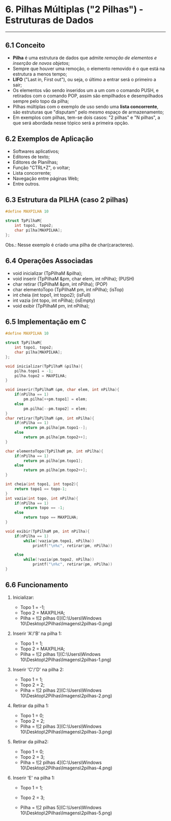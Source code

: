# 6. Pilhas Múltiplas ("2 Pilhas") - Estruturas de Dados 

***



## 6.1 Conceito

- **Pilha** é uma estrutura de dados que admite *remoção de elementos e inserção de novos objetos*;
- Sempre que houver uma remoção, o elemento removido é o que está na estrutura a menos tempo;
- **LIFO** ("Last in, First out"), ou seja, o último a entrar será o primeiro a sair;
- Os elementos vão sendo inseridos um a um com o comando PUSH, e retirados com o comando POP, assim são empilhados e desempilhados sempre pelo topo da pilha;
- Pilhas múltiplas com o exemplo de uso sendo uma **lista concorrente**, são estruturas que "disputam" pelo mesmo espaço de armazenamento;
- Em exemplos com pilhas, tem-se dois casos: "2 pilhas" e "N pilhas", a que será abordada nesse tópico será a primeira opção.



## 6.2 Exemplos de Aplicação

* Softwares aplicativos;
* Editores de texto;
* Editores de Planilhas;
* Função "CTRL+Z", o voltar;
* Lista concorrente;
* Navegação entre páginas Web;
* Entre outros.



## 6.3 Estrutura da PILHA (caso 2 pilhas)

```c
#define MAXPILHA 10

struct TpPilhaM{
	int topo1, topo2;
	char pilha[MAXPILHA];
};

```

Obs.: Nesse exemplo é criado uma pilha de char(caracteres).



## 6.4 Operações Associadas

* void inicializar (TpPilhaM &pilha); 
* void inserir (TpPilhaM &pm, char elem, int nPilha);  (PUSH) 
* char retirar (TpPilhaM &pm, int nPilha);                      (POP) 
* char elementoTopo (TpPilhaM pm, int nPilha);          (isTop) 
* int cheia (int topo1, int topo2);                                     (isFull) 
* int vazia (int topo, int nPilha);                                       (isEmpty) 
* void exibir (TpPilhaM pm, int nPilha);



## 6.5 Implementação em C

```c
#define MAXPILHA 10

struct TpPilhaM{
    int topo1, topo2;
    char pilha[MAXPILHA];
};

void inicializar(TpPilhaM &pilha){
    pilha.topo1 = -1;
    pilha.topo2 = MAXPILHA;
}

void inserir(TpPilhaM &pm, char elem, int nPilha){
    if(nPilha == 1)
        pm.pilha[++pm.topo1] = elem;
    else
        pm.pilha[--pm.topo2] = elem;
}
char retirar(TpPilhaM &pm, int nPilha){
    if(nPilha == 1)
        return pm.pilha[pm.topo1--];
    else
        return pm.pilha[pm.topo2++];
}

char elementoTopo(TpPilhaM pm, int nPilha){
    if(nPilha == 1)
        return pm.pilha[pm.topo1];
    else
        return pm.pilha[pm.topo2++];
}

int cheia(int topo1, int topo2){
    return topo1 == topo-1;
}
int vazia(int topo, int nPilha){
    if(nPilha == 1)
        return topo == -1;
    else
        return topo == MAXPILHA;
}

void exibir(TpPilhaM pm, int nPilha){
    if(nPilha == 1)
        while(!vazia(pm.topo1, nPilha))
            printf("\n%c", retirar(pm, nPilha))

    else
        while(!vazia(pm.topo2, nPilha))
            printf("\n%c", retirar(pm, nPilha))
}
```



## 6.6 Funcionamento

1. Inicializar:

   * Topo 1 = -1;
   * Topo 2 = MAXPILHA;
   * Pilha = ![2 pilhas 0](C:\Users\Windows 10\Desktop\2Pilhas\Imagens\2pilhas-0.png)

2. Inserir 'A'/'B' na pilha 1:

   * Topo 1 = 1;
   * Topo 2 = MAXPILHA;
   * Pilha = ![2 pilhas 1](C:\Users\Windows 10\Desktop\2Pilhas\Imagens\2pilhas-1.png)

3. Inserir 'C'/'D' na pilha 2:

   * Topo 1 = 1;
   * Topo 2 = 2;
   * Pilha = ![2 pilhas 2](C:\Users\Windows 10\Desktop\2Pilhas\Imagens\2pilhas-2.png)

4. Retirar da pilha 1:

   * Topo 1 = 0;
   * Topo 2 = 2;
   * Pilha = ![2 pilhas 3](C:\Users\Windows 10\Desktop\2Pilhas\Imagens\2pilhas-3.png)

5. Retirar da pilha2:

   * Topo 1 = 0;
   * Topo 2 = 3;
   * Pilha = ![2 pilhas 4](C:\Users\Windows 10\Desktop\2Pilhas\Imagens\2pilhas-4.png)

6. Inserir 'E' na pilha 1:

   * Topo 1 = 1;

   * Topo 2 = 3;

   * Pilha = ![2 pilhas 5](C:\Users\Windows 10\Desktop\2Pilhas\Imagens\2pilhas-5.png)

     

   